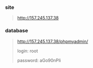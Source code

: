 ### site

> http://157.245.137.38

### database
> http://157.245.137.38/phpmyadmin/
> 
> login: root
> 
> password: aGo90nPIi
